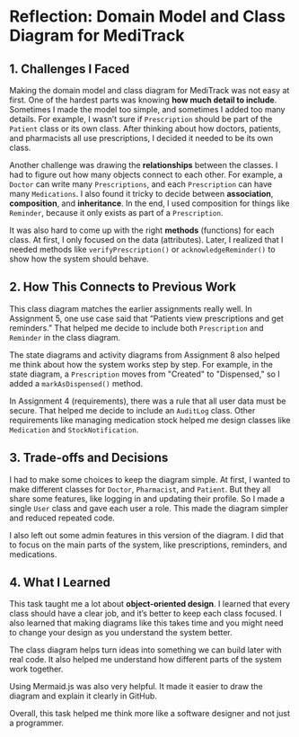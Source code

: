 # Reflection: Domain Model and Class Diagram for MediTrack

## 1. Challenges I Faced

Making the domain model and class diagram for MediTrack was not easy at first. One of the hardest parts was knowing **how much detail to include**. Sometimes I made the model too simple, and sometimes I added too many details. For example, I wasn’t sure if `Prescription` should be part of the `Patient` class or its own class. After thinking about how doctors, patients, and pharmacists all use prescriptions, I decided it needed to be its own class.

Another challenge was drawing the **relationships** between the classes. I had to figure out how many objects connect to each other. For example, a `Doctor` can write many `Prescriptions`, and each `Prescription` can have many `Medications`. I also found it tricky to decide between **association**, **composition**, and **inheritance**. In the end, I used composition for things like `Reminder`, because it only exists as part of a `Prescription`.

It was also hard to come up with the right **methods** (functions) for each class. At first, I only focused on the data (attributes). Later, I realized that I needed methods like `verifyPrescription()` or `acknowledgeReminder()` to show how the system should behave.

## 2. How This Connects to Previous Work

This class diagram matches the earlier assignments really well. In Assignment 5, one use case said that “Patients view prescriptions and get reminders.” That helped me decide to include both `Prescription` and `Reminder` in the class diagram.

The state diagrams and activity diagrams from Assignment 8 also helped me think about how the system works step by step. For example, in the state diagram, a `Prescription` moves from "Created" to "Dispensed," so I added a `markAsDispensed()` method.

In Assignment 4 (requirements), there was a rule that all user data must be secure. That helped me decide to include an `AuditLog` class. Other requirements like managing medication stock helped me design classes like `Medication` and `StockNotification`.

## 3. Trade-offs and Decisions

I had to make some choices to keep the diagram simple. At first, I wanted to make different classes for `Doctor`, `Pharmacist`, and `Patient`. But they all share some features, like logging in and updating their profile. So I made a single `User` class and gave each user a role. This made the diagram simpler and reduced repeated code.

I also left out some admin features in this version of the diagram. I did that to focus on the main parts of the system, like prescriptions, reminders, and medications.

## 4. What I Learned

This task taught me a lot about **object-oriented design**. I learned that every class should have a clear job, and it’s better to keep each class focused. I also learned that making diagrams like this takes time and you might need to change your design as you understand the system better.

The class diagram helps turn ideas into something we can build later with real code. It also helped me understand how different parts of the system work together.

Using Mermaid.js was also very helpful. It made it easier to draw the diagram and explain it clearly in GitHub.

Overall, this task helped me think more like a software designer and not just a programmer.
